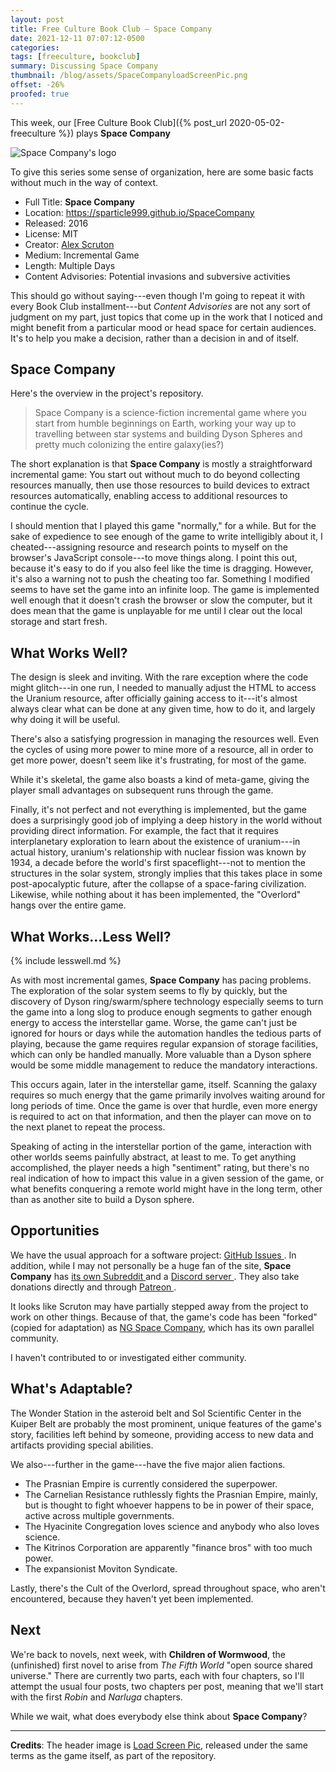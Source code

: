 ```yaml
---
layout: post
title: Free Culture Book Club — Space Company
date: 2021-12-11 07:07:12-0500
categories:
tags: [freeculture, bookclub]
summary: Discussing Space Company
thumbnail: /blog/assets/SpaceCompanyloadScreenPic.png
offset: -26%
proofed: true
---
```


This week, our [Free Culture Book Club]({% post_url 2020-05-02-freeculture %}) plays **Space Company**

![Space Company's logo](/blog/assets/SpaceCompanyloadScreenPic.png "Graphic design is definitely not this game's primary draw...")

To give this series some sense of organization, here are some basic facts without much in the way of context.

 * Full Title:  **Space Company**
 * Location:  <https://sparticle999.github.io/SpaceCompany>
 * Released:  2016
 * License:  MIT
 * Creator:  [Alex Scruton](https://sparticle999.github.io/)
 * Medium:  Incremental Game
 * Length:  Multiple Days
 * Content Advisories:  Potential invasions and subversive activities

This should go without saying---even though I'm going to repeat it with every Book Club installment---but *Content Advisories* are not any sort of judgment on my part, just topics that come up in the work that I noticed and might benefit from a particular mood or head space for certain audiences.  It's to help you make a decision, rather than a decision in and of itself.

## Space Company

Here's the overview in the project's repository.

 > Space Company is a science-fiction incremental game where you start from humble beginnings on Earth, working your way up to travelling between star systems and building Dyson Spheres and pretty much colonizing the entire galaxy(ies?)

The short explanation is that **Space Company** is mostly a straightforward incremental game:  You start out without much to do beyond collecting resources manually, then use those resources to build devices to extract resources automatically, enabling access to additional resources to continue the cycle.

I should mention that I played this game "normally," for a while.  But for the sake of expedience to see enough of the game to write intelligibly about it, I cheated---assigning resource and research points to myself on the browser's JavaScript console---to move things along.  I point this out, because it's easy to do if you also feel like the time is dragging.  However, it's also a warning not to push the cheating too far.  Something I modified seems to have set the game into an infinite loop.  The game is implemented well enough that it doesn't crash the browser or slow the computer, but it does mean that the game is unplayable for me until I clear out the local storage and start fresh.

## What Works Well?

The design is sleek and inviting.  With the rare exception where the code might glitch---in one run, I needed to manually adjust the HTML to access the Uranium resource, after officially gaining access to it---it's almost always clear what can be done at any given time, how to do it, and largely why doing it will be useful.

There's also a satisfying progression in managing the resources well.  Even the cycles of using more power to mine more of a resource, all in order to get more power, doesn't seem like it's frustrating, for most of the game.

While it's skeletal, the game also boasts a kind of meta-game, giving the player small advantages on subsequent runs through the game.

Finally, it's not perfect and not everything is implemented, but the game does a surprisingly good job of implying a deep history in the world without providing direct information.  For example, the fact that it requires interplanetary exploration to learn about the existence of uranium---in actual history, uranium's relationship with nuclear fission was known by 1934, a decade before the world's first spaceflight---not to mention the structures in the solar system, strongly implies that this takes place in some post-apocalyptic future, after the collapse of a space-faring civilization.  Likewise, while nothing about it has been implemented, the "Overlord" hangs over the entire game.

## What Works...Less Well?

{% include lesswell.md %}

As with most incremental games, **Space Company** has pacing problems.  The exploration of the solar system seems to fly by quickly, but the discovery of Dyson ring/swarm/sphere technology especially seems to turn the game into a long slog to produce enough segments to gather enough energy to access the interstellar game.  Worse, the game can't just be ignored for hours or days while the automation handles the tedious parts of playing, because the game requires regular expansion of storage facilities, which can only be handled manually.  More valuable than a Dyson sphere would be some middle management to reduce the mandatory interactions.

This occurs again, later in the interstellar game, itself.  Scanning the galaxy requires so much energy that the game primarily involves waiting around for long periods of time.  Once the game is over that hurdle, even more energy is required to act on that information, and then the player can move on to the next planet to repeat the process.

Speaking of acting in the interstellar portion of the game, interaction with other worlds seems painfully abstract, at least to me.  To get anything accomplished, the player needs a high "sentiment" rating, but there's no real indication of how to impact this value in a given session of the game, or what benefits conquering a remote world might have in the long term, other than as another site to build a Dyson sphere.

## Opportunities

We have the usual approach for a software project:  [GitHub Issues <i class="fab fa-github"></i>](https://github.com/sparticle999/SpaceCompany/issues).  In addition, while I may not personally be a huge fan of the site, **Space Company** has [its own Subreddit <i class="fab fa-reddit"></i>](https://www.reddit.com/r/SpaceCompany/) and a [Discord server <i class="fab fa-discord"></i>](http://discord.gg/hgRUjVp).  They also take donations directly and through [Patreon <i class="fab fa-patreon"></i>](https://www.patreon.com/sparticle999).

It looks like Scruton may have partially stepped away from the project to work on other things.  Because of that, the game's code has been "forked" (copied for adaptation) as [NG Space Company](https://ngspacecompany.freddecgames.com/), which has its own parallel community.

I haven't contributed to or investigated either community.

## What's Adaptable?

The Wonder Station in the asteroid belt and Sol Scientific Center in the Kuiper Belt are probably the most prominent, unique features of the game's story, facilities left behind by someone, providing access to new data and artifacts providing special abilities.

We also---further in the game---have the five major alien factions.

 * The Prasnian Empire is currently considered the superpower.
 * The Carnelian Resistance ruthlessly fights the Prasnian Empire, mainly, but is thought to fight whoever happens to be in power of their space, active across multiple governments.
 * The Hyacinite Congregation loves science and anybody who also loves science.
 * The Kitrinos Corporation are apparently "finance bros" with too much power.
 * The expansionist Moviton Syndicate.

Lastly, there's the Cult of the Overlord, spread throughout space, who aren't encountered, because they haven't yet been implemented.

## Next

We're back to novels, next week, with **Children of Wormwood**, the (unfinished) first novel to arise from *The Fifth World* "open source shared universe."  There are currently two parts, each with four chapters, so I'll attempt the usual four posts, two chapters per post, meaning that we'll start with the first *Robin* and *Narluga* chapters.

While we wait, what does everybody else think about **Space Company**?

* * *

**Credits**:  The header image is [Load Screen Pic](https://github.com/sparticle999/SpaceCompany/blob/gh-pages/loadScreenPic.png), released under the same terms as the game itself, as part of the repository.
